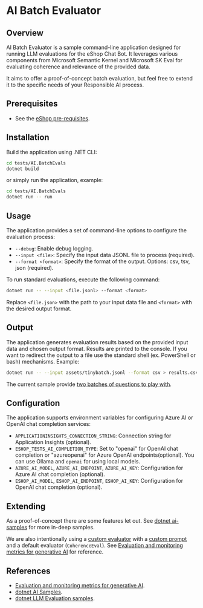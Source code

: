 # AI Batch Evaluator

## Overview

AI Batch Evaluator is a sample command-line application designed for running LLM evaluations for the eShop Chat Bot. It leverages various components from Microsoft Semantic Kernel and Microsoft SK Eval for evaluating coherence and relevance of the provided data.

It aims to offer a proof-of-concept batch evaluation, but feel free to extend it to the specific needs of your Responsible AI process.

## Prerequisites

- See the [eShop pre-requisites](/README.md).

## Installation

Build the application using .NET CLI:

```bash
cd tests/AI.BatchEvals
dotnet build
```

or simply run the application, example:

```bash
cd tests/AI.BatchEvals
dotnet run -- run
```

## Usage

The application provides a set of command-line options to configure the evaluation process:

- `--debug`: Enable debug logging.
- `--input <file>`: Specify the input data JSONL file to process (required).
- `--format <format>`: Specify the format of the output. Options: csv, tsv, json (required).

To run standard evaluations, execute the following command:

```bash
dotnet run -- --input <file.jsonl> --format <format>
```

Replace `<file.json>` with the path to your input data file and `<format>` with the desired output format.

## Output

The application generates evaluation results based on the provided input data and chosen output format. Results are printed to the console. If you want to redirect the output to a file use the standard shell (ex. PowerShell or bash) mechanisms. Example:

```bash
dotnet run -- --input assets/tinybatch.jsonl --format csv > results.csv
```

The current sample provide [two batches of questions to play with](assets/).

## Configuration

The application supports environment variables for configuring Azure AI or OpenAI chat completion services:

- `APPLICATIONINSIGHTS_CONNECTION_STRING`: Connection string for Application Insights (optional).
- `ESHOP_TESTS_AI_COMPLETION_TYPE`: Set to "openai" for OpenAI chat completion or "azureopenai" for Azure OpenAI  endpoints(optional). You can use Ollama and `openai` for using local models.
- `AZURE_AI_MODEL`, `AZURE_AI_ENDPOINT`, `AZURE_AI_KEY`: Configuration for Azure AI chat completion (optional).
- `ESHOP_AI_MODEL`, `ESHOP_AI_ENDPOINT`, `ESHOP_AI_KEY`: Configuration for OpenAI chat completion (optional).

## Extending

As a proof-of-concept there are some features let out. See [dotnet ai-samples](https://github.com/dotnet/ai-samples) for more in-deep samples.

We are also intentionally using a [custom evaluator](RelevanceEval.cs) with a [custom prompt](_prompts/relevance/skprompt.txt) and a default evaluator (`CoherenceEval`). See [Evaluation and monitoring metrics for generative AI](https://learn.microsoft.com/en-us/azure/ai-studio/concepts/evaluation-metrics-built-in?tabs=warning) for reference.

## References

* [Evaluation and monitoring metrics for generative AI](https://learn.microsoft.com/en-us/azure/ai-studio/concepts/evaluation-metrics-built-in?tabs=warning).
* [dotnet AI Samples](https://github.com/dotnet/ai-samples).
* [dotnet LLM Evaluation samples](https://github.com/microsoft/dotnet-llm-eval-samples/).